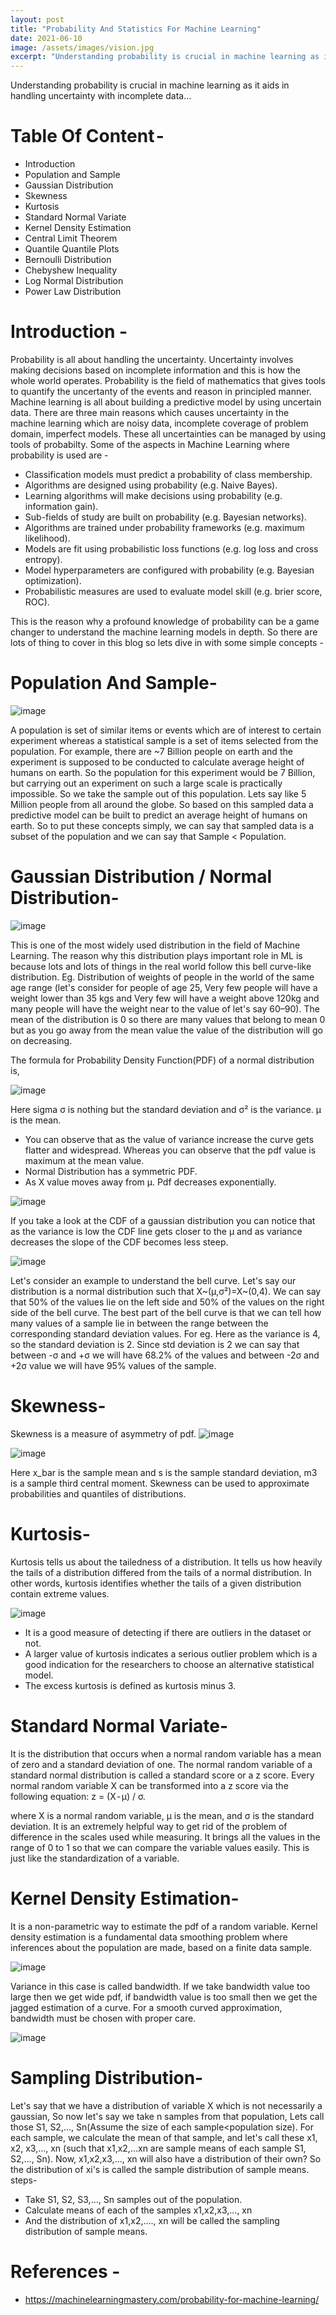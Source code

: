 ```yaml
---
layout: post
title: "Probability And Statistics For Machine Learning"
date: 2021-06-10
image: /assets/images/vision.jpg
excerpt: "Understanding probability is crucial in machine learning as it aids in handling uncertainty with incomplete data."
---
```

Understanding probability is crucial in machine learning as it aids in handling uncertainty with incomplete data...


# **Table Of Content -** 
* Introduction
* Population and Sample
* Gaussian Distribution
* Skewness
* Kurtosis
* Standard Normal Variate
* Kernel Density Estimation
* Central Limit Theorem
* Quantile Quantile Plots
* Bernoulli Distribution
* Chebyshew Inequality
* Log Normal Distribution
* Power Law Distribution


# **Introduction -** 

Probability is all about handling the uncertainty. Uncertainty involves making decisions based on incomplete information and this is how the whole world operates. Probability is the field of mathematics that gives tools to quantify the uncertanty of the events and reason in principled manner. Machine learning is all about building a predictive model by using uncertain data. There are three main reasons which causes uncertainty in the machine learning which are noisy data, incomplete coverage of problem domain, imperfect models. These all uncertainties can be managed by using tools of probabilty. Some of the aspects in Machine Learning where probability is used are - 

* Classification models must predict a probability of class membership.
* Algorithms are designed using probability (e.g. Naive Bayes).
* Learning algorithms will make decisions using probability (e.g. information gain).
* Sub-fields of study are built on probability (e.g. Bayesian networks).
* Algorithms are trained under probability frameworks (e.g. maximum likelihood).
* Models are fit using probabilistic loss functions (e.g. log loss and cross entropy).
* Model hyperparameters are configured with probability (e.g. Bayesian optimization).
* Probabilistic measures are used to evaluate model skill (e.g. brier score, ROC).

This is the reason why a profound knowledge of probability can be a game changer to understand the machine learning models in depth. So there are lots of thing to cover in this blog so lets dive in with some simple concepts - 

# **Population And Sample-**

![image](https://user-images.githubusercontent.com/46114095/136209142-a0c7799c-dc94-41ff-90e9-97c2c9d3c062.png)

A population is set of similar items or events which are of interest to certain experiment whereas a statistical sample is a set of items selected from the population. For example, there are ~7 Billion people on earth and the experiment is supposed to be conducted to calculate average height of humans on earth. So the population for this experiment would be 7 Billion, but carrying out an experiment on such a large scale is practically impossible. So we take the sample out of this population. Lets say like 5 Million people from all around the globe. So based on this sampled data a predictive model can be built to predict an average height of humans on earth. So to put these concepts simply, we can say that sampled data is a subset of the population and we can say that Sample < Population.

# **Gaussian Distribution / Normal Distribution-**

![image](https://user-images.githubusercontent.com/46114095/136209625-95f4611a-e23a-4624-849d-9e9197e30c6c.png)

This is one of the most widely used distribution in the field of Machine Learning. The reason why this distribution plays important role in ML is because lots and lots of things in the real world follow this bell curve-like distribution. Eg. Distribution of weights of people in the world of the same age range (let's consider for people of age 25, Very few people will have a weight lower than 35 kgs and Very few will have a weight above 120kg and many people will have the weight near to the value of let's say 60–90). The mean of the distribution is 0 so there are many values that belong to mean 0 but as you go away from the mean value the value of the distribution will go on decreasing.

The formula for Probability Density Function(PDF) of a normal distribution is,

![image](https://user-images.githubusercontent.com/46114095/136209715-ab13adac-9e7c-4f07-9a0b-cd209dd5fef3.png)

Here sigma σ is nothing but the standard deviation and σ² is the variance. μ is the mean.

* You can observe that as the value of variance increase the curve gets flatter and widespread. Whereas you can observe that the pdf value is maximum at the mean value.
* Normal Distribution has a symmetric PDF.
* As X value moves away from μ. Pdf decreases exponentially.

![image](https://user-images.githubusercontent.com/46114095/136227558-4b543de9-3cf7-4a03-bfbd-0ce6f013e88e.png)

If you take a look at the CDF of a gaussian distribution you can notice that as the variance is low the CDF line gets closer to the μ and as variance decreases the slope of the CDF becomes less steep.

![image](https://user-images.githubusercontent.com/46114095/136227689-c544ddae-b8d3-4e47-8996-ebe459055069.png)

Let's consider an example to understand the bell curve. Let's say our distribution is a normal distribution such that X~(μ,σ²)=X~(0,4). We can say that 50% of the values lie on the left side and 50% of the values on the right side of the bell curve. The best part of the bell curve is that we can tell how many values of a sample lie in between the range between the corresponding standard deviation values. For eg. Here as the variance is 4, so the standard deviation is 2. Since std deviation is 2 we can say that between -σ and +σ we will have 68.2% of the values and between -2σ and +2σ value we will have 95% values of the sample.

# **Skewness-**

Skewness is a measure of asymmetry of pdf.
![image](https://user-images.githubusercontent.com/46114095/136228157-5235838a-7c09-40f2-a360-3dcca7580b90.png)

![image](https://user-images.githubusercontent.com/46114095/136228829-cba91d6e-b697-4ace-9b42-7620e3057efc.png)


Here x_bar is the sample mean and s is the sample standard deviation, m3 is a sample third central moment. Skewness can be used to approximate probabilities and quantiles of distributions.

# **Kurtosis-**

Kurtosis tells us about the tailedness of a distribution. It tells us how heavily the tails of a distribution differed from the tails of a normal distribution. In other words, kurtosis identifies whether the tails of a given distribution contain extreme values.

![image](https://user-images.githubusercontent.com/46114095/136228914-545417f0-8938-4883-aac6-134ea37b3149.png)

* It is a good measure of detecting if there are outliers in the dataset or not.
* A larger value of kurtosis indicates a serious outlier problem which is a good indication for the researchers to choose an alternative statistical model.
* The excess kurtosis is defined as kurtosis minus 3.


# **Standard Normal Variate-**
It is the distribution that occurs when a normal random variable has a mean of zero and a standard deviation of one. The normal random variable of a standard normal distribution is called a standard score or a z score. Every normal random variable X can be transformed into a z score via the following equation:  z = (X - μ) / σ.

where X is a normal random variable, μ is the mean, and σ is the standard deviation. It is an extremely helpful way to get rid of the problem of difference in the scales used while measuring. It brings all the values in the range of 0 to 1 so that we can compare the variable values easily. This is just like the standardization of a variable.

# **Kernel Density Estimation-**

It is a non-parametric way to estimate the pdf of a random variable. Kernel density estimation is a fundamental data smoothing problem where inferences about the population are made, based on a finite data sample.

![image](https://user-images.githubusercontent.com/46114095/136229228-4348f9f0-6b50-4f68-a054-e1e025bd6bb1.png)

Variance in this case is called bandwidth. If we take bandwidth value too large then we get wide pdf, if bandwidth value is too small then we get the jagged estimation of a curve. For a smooth curved approximation, bandwidth must be chosen with proper care.

![image](https://user-images.githubusercontent.com/46114095/136229299-29402524-2e98-4a2e-be04-a0cfde7632a0.png)

# **Sampling Distribution-**
Let's say that we have a distribution of variable X which is not necessarily a gaussian, So now let's say we take n samples from that population, Lets call those S1, S2,…, Sn(Assume the size of each sample<population size). For each sample, we calculate the mean of that sample, and let's call these x1, x2, x3,…, xn (such that x1,x2,…xn are sample means of each sample S1, S2,…, Sn). Now, x1,x2,x3,…, xn will also have a distribution of their own? So the distribution of xi's is called the sample distribution of sample means.
steps-
* Take S1, S2, S3,…, Sn samples out of the population.
* Calculate means of each of the samples x1,x2,x3,…, xn 
* And the distribution of x1,x2,…., xn will be called the sampling distribution of sample means.

# **References -**
* https://machinelearningmastery.com/probability-for-machine-learning/ 




